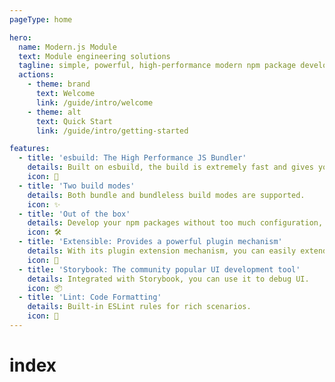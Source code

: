 ```yaml
---
pageType: home

hero:
  name: Modern.js Module
  text: Module engineering solutions
  tagline: simple, powerful, high-performance modern npm package development solution
  actions:
    - theme: brand
      text: Welcome
      link: /guide/intro/welcome
    - theme: alt
      text: Quick Start
      link: /guide/intro/getting-started

features:
  - title: 'esbuild: The High Performance JS Bundler'
    details: Built on esbuild, the build is extremely fast and gives you the ultimate development experience.
    icon: 🚀
  - title: 'Two build modes'
    details: Both bundle and bundleless build modes are supported.
    icon: ✨
  - title: 'Out of the box'
    details: Develop your npm packages without too much configuration, with built-in presets covering a wide range of scenarios.
    icon: 🛠️
  - title: 'Extensible: Provides a powerful plugin mechanism'
    details: With its plugin extension mechanism, you can easily extend the capabilities of Modern.js Module.
    icon: 🎨
  - title: 'Storybook: The community popular UI development tool'
    details: Integrated with Storybook, you can use it to debug UI.
    icon: 📦
  - title: 'Lint: Code Formatting'
    details: Built-in ESLint rules for rich scenarios.
    icon: 📐
---
```

# index
